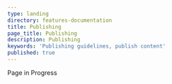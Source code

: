 ```yaml
---
type: landing
directory: features-documentation
title: Publishing
page_title: Publishing
description: Publishing
keywords: 'Publishing guidelines, publish content'
published: true
---
```

Page in Progress
